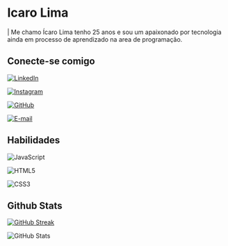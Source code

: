 # Icaro Lima

| Me chamo Ícaro Lima tenho 25 anos e sou um apaixonado por tecnologia ainda em processo de aprendizado na area de programação.

## Conecte-se comigo
[![LinkedIn](https://img.shields.io/badge/LinkedIn-0077B5?style=for-the-badge&logo=linkedin&logoColor=white)](https://www.linkedin.com/in/icaroolima/)

[![Instagram](https://img.shields.io/badge/-Instagram-%23E4405F?style=for-the-badge&logo=instagram&logoColor=white)](https://www.instagram.com/icaroolima_/)

[![GitHub](https://img.shields.io/badge/GitHub-100000?style=for-the-badge&logo=github&logoColor=white)](https://github.com/icaroolima)

[![E-mail](https://img.shields.io/badge/-Email-000?style=for-the-badge&logo=microsoft-outlook&logoColor=007BFF)](mailto:icarolima0114@gmail.com)


## Habilidades
![JavaScript](https://img.shields.io/badge/JavaScript-F7DF1E?style=for-the-badge&logo=javascript&logoColor=black)

![HTML5](https://img.shields.io/badge/HTML5-E34F26?style=for-the-badge&logo=html5&logoColor=white)

![CSS3](https://img.shields.io/badge/CSS3-1572B6?style=for-the-badge&logo=css3&logoColor=white)


## Github Stats

[![GitHub Streak](https://streak-stats.demolab.com/?user=icaroolima&theme=bear&background=000&border=30A3DC&dates=FFF)](https://git.io/streak-stats)

![GitHub Stats](https://github-readme-stats.vercel.app/api?username=icaroolima&theme=transparent&bg_color=000&border_color=30A3DC&show_icons=true&icon_color=30A3DC&title_color=E94D5F&text_color=FFF)